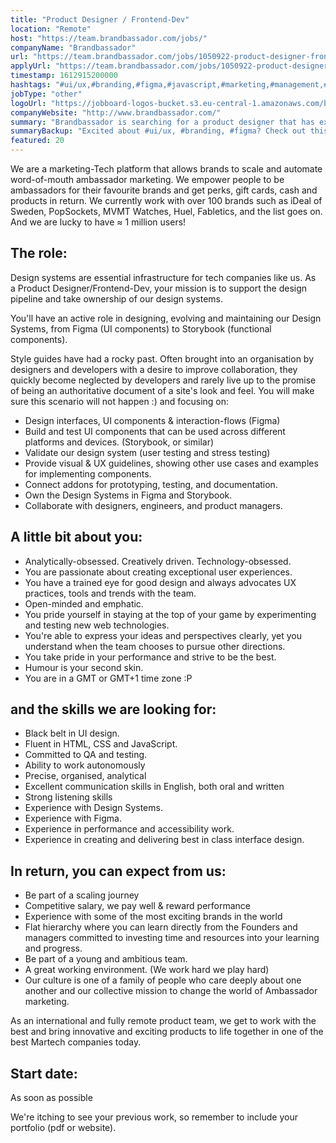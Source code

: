 ```yaml
---
title: "Product Designer / Frontend-Dev"
location: "Remote"
host: "https://team.brandbassador.com/jobs/"
companyName: "Brandbassador"
url: "https://team.brandbassador.com/jobs/1050922-product-designer-frontend-dev"
applyUrl: "https://team.brandbassador.com/jobs/1050922-product-designer-frontend-dev/applications/new?"
timestamp: 1612915200000
hashtags: "#ui/ux,#branding,#figma,#javascript,#marketing,#management,#css,#html,#analysis,#office"
jobType: "other"
logoUrl: "https://jobboard-logos-bucket.s3.eu-central-1.amazonaws.com/brandbassador"
companyWebsite: "http://www.brandbassador.com/"
summary: "Brandbassador is searching for a product designer that has experience with Design Systems."
summaryBackup: "Excited about #ui/ux, #branding, #figma? Check out this job post!"
featured: 20
---
```


We are a marketing-Tech platform that allows brands to scale and automate word-of-mouth ambassador marketing. We empower people to be ambassadors for their favourite brands and get perks, gift cards, cash and products in return. We currently work with over 100 brands such as iDeal of Sweden, PopSockets, MVMT Watches, Huel, Fabletics, and the list goes on. And we are lucky to have ≈ 1 million users!

## The role:

Design systems are essential infrastructure for tech companies like us. As a Product Designer/Frontend-Dev, your mission is to support the design pipeline and take ownership of our design systems. 

You'll have an active role in designing, evolving and maintaining our Design Systems, from Figma (UI components) to Storybook (functional components).

Style guides have had a rocky past. Often brought into an organisation by designers and developers with a desire to improve collaboration, they quickly become neglected by developers and rarely live up to the promise of being an authoritative document of a site's look and feel. You will make sure this scenario will not happen :) and focusing on:

*   Design interfaces, UI components & interaction-flows (Figma)
*   Build and test UI components that can be used across different platforms and devices. (Storybook, or similar)
*   Validate our design system (user testing and stress testing)
*   Provide visual & UX guidelines, showing other use cases and examples for implementing components.
*   Connect addons for prototyping, testing, and documentation.
*   Own the Design Systems in Figma and Storybook.
*   Collaborate with designers, engineers, and product managers.

## A little bit about you:

*   Analytically-obsessed. Creatively driven. Technology-obsessed.
*   You are passionate about creating exceptional user experiences.
*   You have a trained eye for good design and always advocates UX practices, tools and trends with the team.
*   Open-minded and emphatic.
*   You pride yourself in staying at the top of your game by experimenting and testing new web technologies.
*   You're able to express your ideas and perspectives clearly, yet you understand when the team chooses to pursue other directions.
*   You take pride in your performance and strive to be the best.
*   Humour is your second skin.
*   You are in a GMT or GMT+1 time zone :P 

## and the skills we are looking for:

*   Black belt in UI design.
*   Fluent in HTML, CSS and JavaScript.
*   Committed to QA and testing.
*   Ability to work autonomously
*   Precise, organised, analytical
*   Excellent communication skills in English, both oral and written
*   Strong listening skills
*   Experience with Design Systems.
*   Experience with Figma.
*   Experience in performance and accessibility work.
*   Experience in creating and delivering best in class interface design.

## In return, you can expect from us:

*   Be part of a scaling journey
*   Competitive salary, we pay well & reward performance
*   Experience with some of the most exciting brands in the world
*   Flat hierarchy where you can learn directly from the Founders and managers committed to investing time and resources into your learning and progress.
*   Be part of a young and ambitious team.
*   A great working environment. (We work hard we play hard)
*   Our culture is one of a family of people who care deeply about one another and our collective mission to change the world of Ambassador marketing.

As an international and fully remote product team, we get to work with the best and bring innovative and exciting products to life together in one of the best Martech companies today.

## Start date: 

As soon as possible

We're itching to see your previous work, so remember to include your portfolio (pdf or website).
